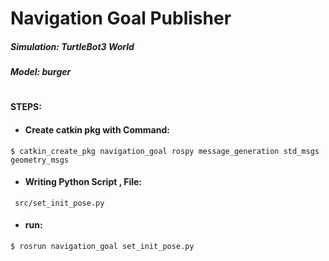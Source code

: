 # Navigation Goal Publisher 
  ##### Simulation: TurtleBot3 World 
  ##### Model: burger
  #
#### STEPS:

- #### Create catkin pkg with Command:
````
$ catkin_create_pkg navigation_goal rospy message_generation std_msgs geometry_msgs
````
- #### Writing Python Script , File:
````
 src/set_init_pose.py
````
- #### run:
````
$ rosrun navigation_goal set_init_pose.py
````
  
